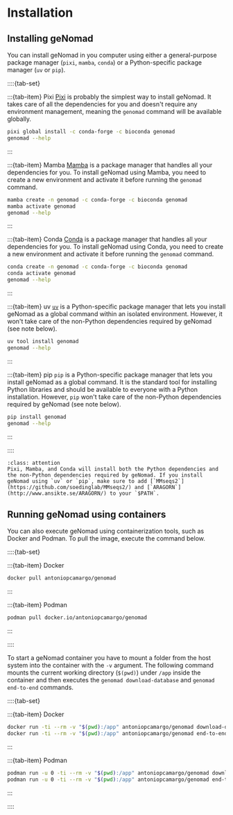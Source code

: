 # Installation

## Installing geNomad

You can install geNomad in you computer using either a general-purpose package manager (`pixi`, `mamba`, `conda`) or a Python-specific package manager (`uv` or `pip`).

::::{tab-set}

:::{tab-item} Pixi
[Pixi](https://pixi.sh/latest/) is probably the simplest way to install geNomad. It takes care of all the dependencies for you and doesn't require any environment management, meaning the `genomad` command will be available globally.

```bash
pixi global install -c conda-forge -c bioconda genomad
genomad --help
```
:::

:::{tab-item} Mamba
[Mamba](https://mamba.readthedocs.io/en/latest/) is a package manager that handles all your dependencies for you. To install geNomad using Mamba, you need to create a new environment and activate it before running the `genomad` command.

```bash
mamba create -n genomad -c conda-forge -c bioconda genomad
mamba activate genomad
genomad --help
```
:::

:::{tab-item} Conda
[Conda](https://docs.conda.io/projects/conda/en/stable/) is a package manager that handles all your dependencies for you. To install geNomad using Conda, you need to create a new environment and activate it before running the `genomad` command.

```bash
conda create -n genomad -c conda-forge -c bioconda genomad
conda activate genomad
genomad --help
```
:::

:::{tab-item} uv
[`uv`](https://github.com/astral-sh/uv) is a Python-specific package manager that lets you install geNomad as a global command within an isolated environment. However, it won't take care of the non-Python dependencies required by geNomad (see note below).

```bash
uv tool install genomad
genomad --help
```
:::

:::{tab-item} pip
`pip` is a Python-specific package manager that lets you install geNomad as a global command. It is the standard tool for installing Python libraries and should be available to everyone with a Python installation. However, `pip` won't take care of the non-Python dependencies required by geNomad (see note below).

```bash
pip install genomad
genomad --help
```
:::

::::

```{admonition} Non-python dependencies
:class: attention
Pixi, Mamba, and Conda will install both the Python dependencies and the non-Python dependencies required by geNomad. If you install geNomad using `uv` or `pip`, make sure to add [`MMseqs2`](https://github.com/soedinglab/MMseqs2/) and [`ARAGORN`](http://www.ansikte.se/ARAGORN/) to your `$PATH`.
```

## Running geNomad using containers

You can also execute geNomad using containerization tools, such as Docker and Podman. To pull the image, execute the command below.

::::{tab-set}

:::{tab-item} Docker
```bash
docker pull antoniopcamargo/genomad
```
:::

:::{tab-item} Podman
```bash
podman pull docker.io/antoniopcamargo/genomad
```
:::

::::

To start a geNomad container you have to mount a folder from the host system into the container with the `-v` argument. The following command mounts the current working directory (`$(pwd)`) under `/app` inside the container and then executes the `genomad download-database` and `genomad end-to-end` commands.

::::{tab-set}

:::{tab-item} Docker
```bash
docker run -ti --rm -v "$(pwd):/app" antoniopcamargo/genomad download-database .
docker run -ti --rm -v "$(pwd):/app" antoniopcamargo/genomad end-to-end input.fna output genomad_db
```
:::

:::{tab-item} Podman
```bash
podman run -u 0 -ti --rm -v "$(pwd):/app" antoniopcamargo/genomad download-database .
podman run -u 0 -ti --rm -v "$(pwd):/app" antoniopcamargo/genomad end-to-end input.fna output genomad_db
```
:::

::::

